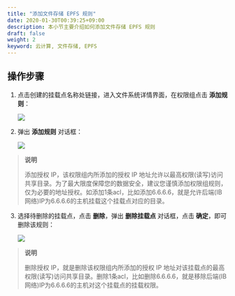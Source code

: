 ```yaml
---
title: "添加文件存储 EPFS 规则"
date: 2020-01-30T00:39:25+09:00
description: 本小节主要介绍如何添加文件存储 EPFS 规则
draft: false
weight: 2
keyword: 云计算, 文件存储, EPFS
---
```


## 操作步骤

1. 点击创建的挂载点名称处链接，进入文件系统详情界面，在权限组点击 **添加规则**：

   ![](/storage/epfs/_images/epfs6.png)
   
2. 弹出 **添加规则** 对话框：

   ![](/storage/epfs/_images/epfs7.png)

> **说明**
>
> 添加授权 IP，该权限组内所添加的授权 IP 地址允许以最高权限(读写)访问共享目录。为了最大限度保障您的数据安全，建议您谨慎添加权限组规则，仅为必要的地址授权。如添加1条acl，比如添加6.6.6.6，就是允许后端(IB网络)IP为6.6.6.6的主机挂载这个挂载点对应的目录。

3. 选择待删除的挂载点，点击 **删除**，弹出 **删除挂载点** 对话框，点击 **确定**，即可删除该规则：

   ![](/storage/epfs/_images/epfs8.png)

> **说明**
>
> 删除授权 IP，就是删除该权限组内所添加的授权 IP 地址对该挂载点的最高权限(读写)访问共享目录。删除1条acl，比如删除6.6.6.6，就是移除后端(IB网络)IP为6.6.6.6的主机对这个挂载点的挂载权限。
>

